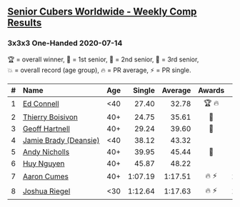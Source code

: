 <style>table {white-space: nowrap;}</style>

## [Senior Cubers Worldwide - Weekly Comp Results](/scw-comp/results/)
### 3x3x3 One-Handed 2020-07-14

<span style="white-space: nowrap;">🏆 = overall winner</span>, <span style="white-space: nowrap;">🥇 = 1st senior</span>, <span style="white-space: nowrap;">🥈 = 2nd senior</span>, <span style="white-space: nowrap;">🥉 = 3rd senior</span>, <span style="white-space: nowrap;">💥 = overall record (age group)</span>, <span style="white-space: nowrap;">🔥 = PR average</span>, <span style="white-space: nowrap;">⚡ = PR single</span>.

| # | Name | Age | Single | Average | Awards | Solve 1 | Solve 2 | Solve 3 | Solve 4 | Solve 5 | Video |
| :--: | :-- | :--: | --: | --: | :--: | --: | --: | --: | --: | --: | :-- |
| 1 | [Ed Connell](../../persons/ed_connell/333oh.md) | <40 | 27.40 | 32.78 | 🏆 🔥 | 36.42 | 27.40 | 45.09 | 30.96 | 30.96 | [Link](https://www.facebook.com/events/1157754364595802/permalink/1161736094197629) |
| 2 | [Thierry Boisivon](../../persons/thierry_boisivon/333oh.md) | 40+ | 24.75 | 35.61 | 🥇 | 31.08 | 45.81 | 24.75 | 57.00 | 29.94 | [Link](https://www.facebook.com/events/1157754364595802/permalink/1161523927552179) |
| 3 | [Geoff Hartnell](../../persons/geoff_hartnell/333oh.md) | 40+ | 29.24 | 39.60 | 🥈 | 29.24 | 44.05 | 40.53 | 38.98 | 39.30 | [Link](https://www.facebook.com/events/1157754364595802/permalink/1158788084492430) |
| 4 | [Jamie Brady (Deansie)](../../persons/jamie_brady/333oh.md) | <40 | 38.12 | 43.32 |  | 44.92 | 38.12 | 44.36 | 40.68 | 48.96 | [Link](https://www.facebook.com/events/1157754364595802/permalink/1162018484169390) |
| 5 | [Andy Nicholls](../../persons/andy_nicholls/333oh.md) | 40+ | 39.95 | 45.44 | 🥉 | 43.89 | 50.87 | 1:03.71 | 39.95 | 41.57 | [Link](https://www.facebook.com/events/1157754364595802/permalink/1160333601004545) |
| 6 | [Huy Nguyen](../../persons/huy_nguyen/333oh.md) | 40+ | 45.87 | 48.22 |  | 49.88 | 45.87 | 48.90 | DNS | DNS | [Link](https://www.facebook.com/events/1157754364595802/permalink/1162359927468579) |
| 7 | [Aaron Cumes](../../persons/aaron_cumes/333oh.md) | 40+ | 1:07.19 | 1:17.51 | 🔥 ⚡ | 1:30.74 | 1:14.59 | 1:07.19 | DNS | DNS | [Link](https://www.facebook.com/events/1157754364595802/permalink/1159540284417210) |
| 8 | [Joshua Riegel](../../persons/joshua_riegel/333oh.md) | <30 | 1:12.64 | 1:17.63 | 🔥 ⚡ | 1:22.47 | 1:12.64 | 1:17.79 | DNS | DNS | [Link](https://www.facebook.com/events/1157754364595802/permalink/1161079270929978) |

<!-- Global site tag (gtag.js) - Google Analytics -->
<script async src="https://www.googletagmanager.com/gtag/js?id=UA-86348435-3"></script>
<script>window.dataLayer = window.dataLayer || []; function gtag() {dataLayer.push(arguments);} gtag('js', new Date()); gtag('config', 'UA-86348435-3');</script>
